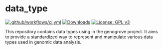 # data_type

[![.github/workflows/ci.yml](https://github.com/genogrove/data_type/actions/workflows/ci.yml/badge.svg)](https://github.com/genogrove/data_type/actions/workflows/ci.yml)
[![Downloads](https://img.shields.io/github/downloads/genogrove/data_type/total.svg)](https://img.shields.io/github/downloads/genogrove/data_type/total.svg)
[![License: GPL v3](https://img.shields.io/badge/License-GPL%20v3-blue.svg)](http://www.gnu.org/licenses/gpl-3.0)

This repository contains data types using in the genogrove project. It aims to provide a standardized way to represent and manipulate various data types used in genomic data analysis.

